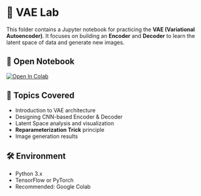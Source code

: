# 🧠 VAE Lab

This folder contains a Jupyter notebook for practicing the **VAE (Variational Autoencoder)**. It focuses on building an **Encoder** and **Decoder** to learn the latent space of data and generate new images.

## 📓 Open Notebook

[![Open In Colab](https://colab.research.google.com/assets/colab-badge.svg)](https://colab.research.google.com/github/youngho-kwon-class/ml-edu-lab/blob/main/vae/vae-cnn-colab.ipynb)

## 📌 Topics Covered

- Introduction to VAE architecture
- Designing CNN-based Encoder & Decoder
- Latent Space analysis and visualization
- **Reparameterization Trick** principle
- Image generation results

## 🛠️ Environment

- Python 3.x
- TensorFlow or PyTorch
- Recommended: Google Colab
